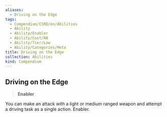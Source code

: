 ```yaml
---
aliases:
  - Driving on the Edge
tags:
  - Compendium/CSRD/en/Abilities
  - Ability
  - Ability/Enabler
  - Ability/Cost/NA
  - Ability/Tier/Low
  - Ability/Categories/Meta
title: Driving on the Edge
collection: Abilities
kind: Compendium
---
```

## Driving on the Edge  
>**Enabler**
  
You can make an attack with a light or medium ranged weapon and attempt a driving task as a single action. Enabler.